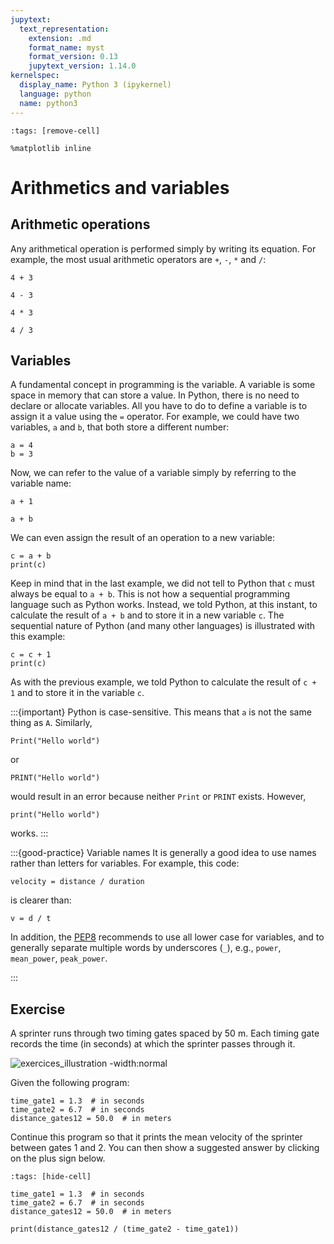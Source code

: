 ```yaml
---
jupytext:
  text_representation:
    extension: .md
    format_name: myst
    format_version: 0.13
    jupytext_version: 1.14.0
kernelspec:
  display_name: Python 3 (ipykernel)
  language: python
  name: python3
---
```


```{code-cell} ipython3
:tags: [remove-cell]

%matplotlib inline
```

# Arithmetics and variables

## Arithmetic operations

Any arithmetical operation is performed simply by writing its equation. For example, the most usual arithmetic operators are `+`, `-`, `*` and `/`:

```{code-cell} ipython3
4 + 3
```

```{code-cell} ipython3
4 - 3
```

```{code-cell} ipython3
4 * 3
```

```{code-cell} ipython3
4 / 3
```

## Variables

A fundamental concept in programming is the variable. A variable is some space in memory that can store a value. In Python, there is no need to declare or allocate variables. All you have to do to define a variable is to assign it a value using the `=` operator. For example, we could have two variables, `a` and `b`, that both store a different number:

```{code-cell} ipython3
a = 4
b = 3
```

Now, we can refer to the value of a variable simply by referring to the variable name:

```{code-cell} ipython3
a + 1
```

```{code-cell} ipython3
a + b
```

We can even assign the result of an operation to a new variable:

```{code-cell} ipython3
c = a + b
print(c)
```

Keep in mind that in the last example, we did not tell to Python that `c` must always be equal to `a + b`. This is not how a sequential programming language such as Python works. Instead, we told Python, at this instant, to calculate the result of `a + b` and to store it in a new variable `c`. The sequential nature of Python (and many other languages) is illustrated with this example:

```{code-cell} ipython3
c = c + 1
print(c)
```

As with the previous example, we told Python to calculate the result of `c + 1` and to store it in the variable `c`.

:::{important}
Python is case-sensitive. This means that `a` is not the same thing as `A`. Similarly,

```
Print("Hello world")
```

or

```
PRINT("Hello world")
```

would result in an error because neither `Print` or `PRINT` exists. However,

```
print("Hello world")
```

works.
:::


:::{good-practice} Variable names
It is generally a good idea to use names rather than letters for variables. For example, this code:

```
velocity = distance / duration
```

is clearer than:

```
v = d / t
```

In addition, the [PEP8](https://pep8.org/) recommends to use all lower case for variables, and to generally separate multiple words by underscores (`_`), e.g., `power`, `mean_power`, `peak_power`.

:::

## Exercise

A sprinter runs through two timing gates spaced by 50 m. Each timing gate records the time (in seconds) at which the sprinter passes through it.

![exercices_illustration -width:normal](_static/images/exercise_timing_gates.png)

Given the following program:

```
time_gate1 = 1.3  # in seconds
time_gate2 = 6.7  # in seconds
distance_gates12 = 50.0  # in meters
```

Continue this program so that it prints the mean velocity of the sprinter between gates 1 and 2. You can then show a suggested answer by clicking on the plus sign below.

```{code-cell} ipython3
:tags: [hide-cell]

time_gate1 = 1.3  # in seconds
time_gate2 = 6.7  # in seconds
distance_gates12 = 50.0  # in meters

print(distance_gates12 / (time_gate2 - time_gate1))
```

